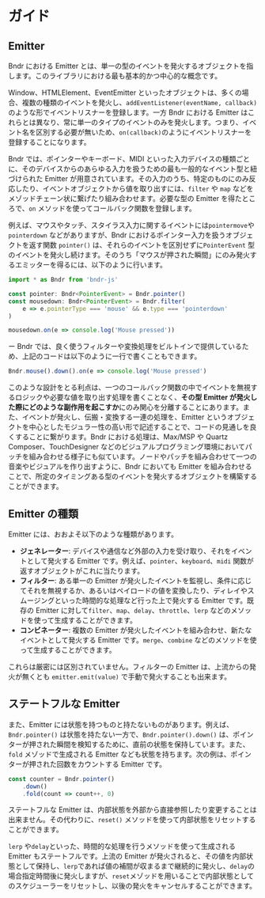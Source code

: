 # ガイド

## Emitter

Bndr における Emitter とは、単一の型のイベントを発火するオブジェクトを指します。このライブラリにおける最も基本的かつ中心的な概念です。

Window、HTMLElement、EventEmitter といったオブジェクトは、多くの場合、複数の種類のイベントを発火し、`addEventListener(eventName, callback)`のような形でイベントリスナーを登録します。一方 Bndr における Emitter はこれらとは異なり、常に単一のタイプのイベントのみを発火します。つまり、イベント名を区別する必要が無いため、`on(callback)`のようにイベントリスナーを登録することになります。

Bndr では、ポインターやキーボード、MIDI といった入力デバイスの種類ごとに、そのデバイスからのあらゆる入力を扱うための最も一般的なイベント型と紐づけられた Emitter が用意されています。その入力のうち、特定のものにのみ反応したり、イベントオブジェクトから値を取り出すには、`filter` や `map` などをメゾッドチェーン状に繋げたり組み合わせます。必要な型の Emitter を得たところで、`on` メソッドを使ってコールバック関数を登録します。

例えば、マウスやタッチ、スタイラス入力に関するイベントには`pointermove`や`pointerdown` などがありますが、Bndr におけるポインター入力を扱うオブジェクトを返す関数 `pointer()` は、それらのイベントを区別せずに`PointerEvent` 型のイベントを発火し続けます。そのうち「マウスが押された瞬間」にのみ発火するエミッターを得るには、以下のように行います。

```ts
import * as Bndr from 'bndr-js'

const pointer: Bndr<PointerEvent> = Bndr.pointer()
const mousedown: Bndr<PointerEvent> = Bndr.filter(
	e => e.pointerType === 'mouse' && e.type === 'pointerdown'
)

mousedown.on(e => console.log('Mouse pressed'))
```

ー
Bndr では、良く使うフィルターや変換処理をビルトインで提供しているため、上記のコードは以下のように一行で書くこともできます。

```ts
Bndr.mouse().down().on(e => console.log('Mouse pressed')
```

このような設計をとる利点は、一つのコールバック関数の中でイベントを無視するロジックや必要な値を取り出す処理を書くことなく、**その型 Emitter が発火した際にどのような副作用を起こすか**にのみ関心を分離することにあります。また、イベントが発火し、伝搬・変換する一連の処理を、Emitter というオブジェクトを中心としたモジュラー性の高い形で記述することで、コードの見通しを良くすることに繋がります。Bndr における処理は、Max/MSP や Quartz Composer、TouchDesigner などのビジュアルプログラミング環境においてパッチを組み合わせる様子にも似ています。ノードやパッチを組み合わせて一つの音楽やビジュアルを作り出すように、Bndr においても Emitter を組み合わせることで、所定のタイミングある型のイベントを発火するオブジェクトを構築することができます。

## Emitter の種類

Emitter には、おおよそ以下のような種類があります。

- **ジェネレーター**: デバイスや通信など外部の入力を受け取り、それをイベントとして発火する Emitter です。例えば、`pointer`、`keyboard`、`midi` 関数が返すオブジェクトがこれに当たります。
- **フィルター**: ある単一の Emitter が発火したイベントを監視し、条件に応じてそれを無視するか、あるいはペイロードの値を変換したり、ディレイやスムージングといった時間的な処理など行った上で発火する Emitter です。既存の Emitter に対して`filter`、`map`、`delay`、`throttle`、`lerp` などのメソッドを使って生成することができます。
- **コンビネーター**: 複数の Emitter が発火したイベントを組み合わせ、新たなイベントとして発火する Emitter です。`merge`、`combine` などのメソッドを使って生成することができます。

これらは厳密には区別されていません。フィルターの Emitter は、上流からの発火が無くとも `emitter.emit(value)` で手動で発火することも出来ます。

## ステートフルな Emitter

また、Emitter には状態を持つものと持たないものがあります。例えば、`Bndr.pointer()` は状態を持たない一方で、`Bndr.pointer().down()` は、ポインターが押された瞬間を検知するために、直前の状態を保持しています。また、 `fold` メゾッドで生成される Emitter なども状態を持ちます。次の例は、ポインターが押された回数をカウントする Emitter です。

```ts
const counter = Bndr.pointer()
	.down()
	.fold(count => count++, 0)
```

ステートフルな Emitter は、内部状態を外部から直接参照したり変更することは出来ません。その代わりに、`reset()` メソッドを使って内部状態をリセットすることができます。

`lerp` や`delay`といった、時間的な処理を行うメソッドを使って生成される Emitter もステートフルです。上流の Emitter が発火されると、その値を内部状態として保持し、`lerp`であれば値の補間が収まるまで継続的に発火し、`delay`の場合指定時間後に発火しますが、`reset`メゾッドを用いることで内部状態としてのスケジューラーをリセットし、以後の発火をキャンセルすることができます。
